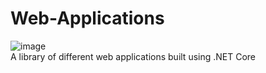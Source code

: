 # Web-Applications
![image](https://user-images.githubusercontent.com/68390087/93617641-3b1e0f80-f9a4-11ea-943d-564121152aa3.png)
<br />
A library of different web applications built using .NET Core
